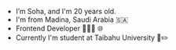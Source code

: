 - I’m Soha, and I'm 20 years old. 
- I'm from Madina, Saudi Arabia 🇸🇦
- Frontend Developer 👩🏽‍💻 🌐
- Currently I'm student at Taibahu University 📄✏️


<!---
SohaDevelopr/SohaDevelopr is a ✨ special ✨ repository because its `README.md` (this file) appears on your GitHub profile.
You can click the Preview link to take a look at your changes.
--->
